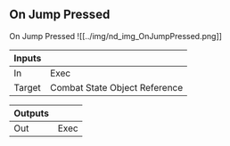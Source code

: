 ## On Jump Pressed
On Jump Pressed
![[../img/nd_img_OnJumpPressed.png]]

|Inputs||
|--|--|
| In | Exec |
| Target | Combat State Object Reference |

|Outputs||
|--|--|
| Out | Exec |
